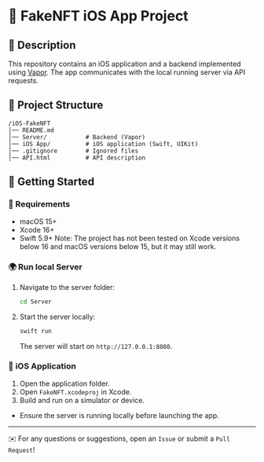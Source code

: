 # 📱 FakeNFT iOS App Project

## 📌 Description
This repository contains an iOS application and a backend implemented using [Vapor](https://vapor.codes/). The app communicates with the local running server via API requests.

## 📂 Project Structure
```
/iOS-FakeNFT
│── README.md
│── Server/           # Backend (Vapor)
│── iOS App/          # iOS application (Swift, UIKit)
│── .gitignore        # Ignored files
│── API.html          # API description
```

## 🚀 Getting Started
### 🔹 Requirements
- macOS 15+
- Xcode 16+
- Swift 5.9+
Note: The project has not been tested on Xcode versions below 16 and macOS versions below 15, but it may still work.

### 🌍 Run local Server
1. Navigate to the server folder:
   ```sh
   cd Server
   ```
2. Start the server locally:
   ```sh
   swift run
   ```
   The server will start on `http://127.0.0.1:8080`.
### 📲 iOS Application
1. Open the application folder.
2. Open `FakeNFT.xcodeproj` in Xcode.
3. Build and run on a simulator or device.

- Ensure the server is running locally before launching the app.

---

✉️ For any questions or suggestions, open an `Issue` or submit a `Pull Request`!
